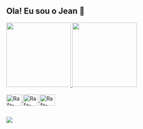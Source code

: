 ## Ola! Eu sou o Jean 👋

<div>
<a href="https://github.com/Jean-Antunes">
<img height="170em" src="https://github-readme-stats.vercel.app/api?username=Jean-Antunes&show_icons=true&theme=midnight-purple&include_all_commits=true&count_private=true"/>
<img height="170em" src="https://github-readme-stats.vercel.app/api/top-langs/?username=Jean-Antunes&layout=compact&langs_count=16&theme=midnight-purple"/>
</div>

<div style="display: inline_block"><br>
<img align="center" alt="Rafa-HTML" height="30" width="40" src="https://devicon-website.vercel.app/api/c/original.svg">
<img align="center" alt="Rafa-CSS" height="30" width="40" src="https://devicon-website.vercel.app/api/python/original.svg">
<img align="center" alt="Rafa-Csharp" height="30" width="40" src="https://devicon-website.vercel.app/api/mysql/original.svg">
</div>

##
<div>
<a href="https://www.linkedin.com/in/jean-antuness" target="_blank"><img src="https://img.shields.io/badge/LinkedIn-0077B5?style=for-the-badge&logo=linkedin&logoColor=white" target-"_blank"></a>
</div>
